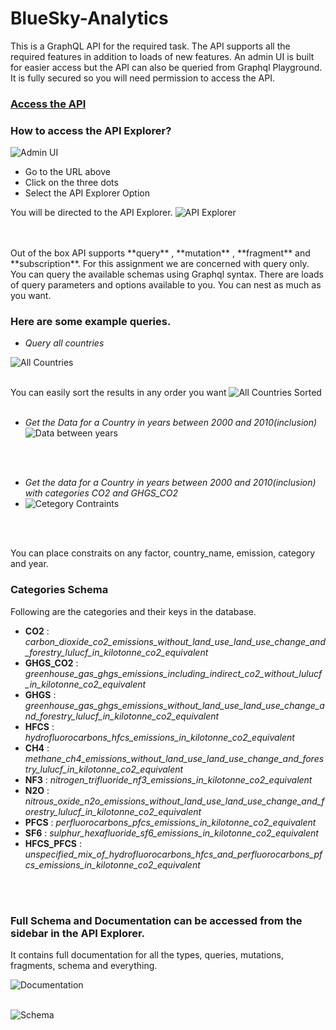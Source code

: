 # BlueSky-Analytics

This is a GraphQL API for the required task. The API supports all the required features in addition to loads of new features.
An admin UI is built for easier access but the API can also be queried from Graphql Playground.\
It is fully secured so you will need permission to access the API.

### [Access the API]()

### How to access the API Explorer?

![Admin UI](https://res.cloudinary.com/dnqlsovnr/image/upload/v1651570815/BlueSky/Keystone_Admin_UI_soyeoh.png "Admin UI")
- Go to the URL above
- Click on the three dots
- Select the API Explorer Option

You will be directed to the API Explorer.
![API Explorer](https://res.cloudinary.com/dnqlsovnr/image/upload/v1651570815/BlueSky/GraphQL_Playground_q0xhwg.png "API Explorer")

<br/>
<br/>
Out of the box API supports **query** , **mutation** , **fragment** and **subscription**. For this assignment we are concerned with query only.
You can query the available schemas using Graphql syntax. There are loads of query parameters and options available to you. You can nest as much as you want.


### Here are some example queries.

- _Query all countries_

![All Countries](https://res.cloudinary.com/dnqlsovnr/image/upload/v1651571613/BlueSky/All_Countries_query_xptlfv.png "All Countries")
<br/>
<br/>

You can easily sort the results in any order you want
![All Countries Sorted](https://res.cloudinary.com/dnqlsovnr/image/upload/v1651571613/BlueSky/All_Countries_query_sorted_e3zmee.png "All Countries Sorted")
<br/>
<br/>

- _Get the Data for a Country in years between 2000 and 2010(inclusion)_
![Data between years](https://res.cloudinary.com/dnqlsovnr/image/upload/v1651571830/BlueSky/Query_between_start_and_end_years_s7kejm.png "Data between years")
<br/>
<br/>

- _Get the data for a Country in years between 2000 and 2010(inclusion) with categories CO2 and GHGS_CO2_
- ![Cetegory Contraints](https://res.cloudinary.com/dnqlsovnr/image/upload/v1651572310/BlueSky/Query_between_start_and_end_years_with_category_uhul85.png "Category Constraints")
<br/>
<br/>

You can place constraits on any factor, country_name, emission, category and year.

### Categories Schema 
Following are the categories and their keys in the database.

- **CO2** : _carbon_dioxide_co2_emissions_without_land_use_land_use_change_and_forestry_lulucf_in_kilotonne_co2_equivalent_
- **GHGS_CO2** : _greenhouse_gas_ghgs_emissions_including_indirect_co2_without_lulucf_in_kilotonne_co2_equivalent_
- **GHGS** : _greenhouse_gas_ghgs_emissions_without_land_use_land_use_change_and_forestry_lulucf_in_kilotonne_co2_equivalent_
- **HFCS** : _hydrofluorocarbons_hfcs_emissions_in_kilotonne_co2_equivalent_
- **CH4** : _methane_ch4_emissions_without_land_use_land_use_change_and_forestry_lulucf_in_kilotonne_co2_equivalent_
- **NF3** : _nitrogen_trifluoride_nf3_emissions_in_kilotonne_co2_equivalent_
- **N2O** : _nitrous_oxide_n2o_emissions_without_land_use_land_use_change_and_forestry_lulucf_in_kilotonne_co2_equivalent_
- **PFCS** : _perfluorocarbons_pfcs_emissions_in_kilotonne_co2_equivalent_
- **SF6** : _sulphur_hexafluoride_sf6_emissions_in_kilotonne_co2_equivalent_
- **HFCS_PFCS** : _unspecified_mix_of_hydrofluorocarbons_hfcs_and_perfluorocarbons_pfcs_emissions_in_kilotonne_co2_equivalent_






<br/>
<br/>

### Full Schema and Documentation can be accessed from the sidebar in the API Explorer. 
It contains full documentation for all the types, queries, mutations, fragments, schema and everything.

![Documentation](https://res.cloudinary.com/dnqlsovnr/image/upload/v1651572558/BlueSky/Documentation_byczir.png "Documentation")
<br/>
<br/>
 
![Schema](https://res.cloudinary.com/dnqlsovnr/image/upload/v1651572559/BlueSky/Schema_pn5rsc.png "Schema")
<br/>
<br/>

